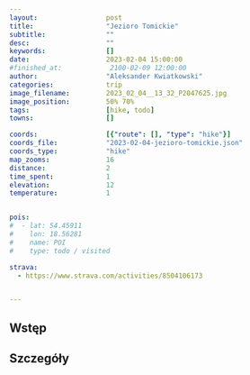 ```yaml
---
layout:                 post
title:                  "Jezioro Tomickie"
subtitle:               ""
desc:                   ""
keywords:               []
date:                   2023-02-04 15:00:00
#finished_at:            2100-02-09 12:00:00
author:                 "Aleksander Kwiatkowski"
categories:             trip
image_filename:         2023_02_04__13_32_P2047625.jpg
image_position:         50% 70%
tags:                   [hike, todo]
towns:                  []

coords:                 [{"route": [], "type": "hike"}]
coords_file:            "2023-02-04-jezioro-tomickie.json"
coords_type:            "hike"
map_zooms:              16
distance:               2
time_spent:             1
elevation:              12
temperature:            1


pois:
#  - lat: 54.45911
#    lon: 18.56281
#    name: POI
#    type: todo / visited

strava:
  - https://www.strava.com/activities/8504106173


---
```



## Wstęp

## Szczegóły
